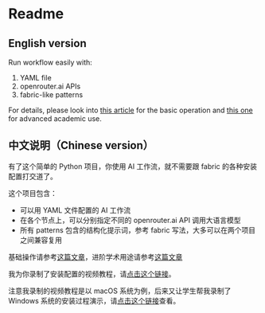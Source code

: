 # Readme

## English version

Run workflow easily with:

1. YAML file
2. openrouter.ai APIs
3. fabric-like patterns

For details, please look into [this article](https://wshuyi.medium.com/how-to-create-and-run-your-own-ai-workflows-with-ease-1a611e16d48f) for the basic operation and [this one](https://www.patreon.com/posts/how-to-use-line-110869551?utm_medium=clipboard_copy&utm_source=copyLink&utm_campaign=postshare_creator&utm_content=join_link) for advanced academic use.

## 中文说明（Chinese version）

有了这个简单的 Python 项目，你使用 AI 工作流，就不需要跟 fabric 的各种安装配置打交道了。

这个项目包含：
- 可以用 YAML 文件配置的 AI 工作流
- 在各个节点上，可以分别指定不同的 openrouter.ai API 调用大语言模型
- 所有 patterns 包含的结构化提示词，参考 fabric 写法，大多可以在两个项目之间兼容复用

基础操作请参考[这篇文章](https://mp.weixin.qq.com/s/tHIbczDuVfNdbmJlN6Xs9A)，进阶学术用途请参考[这篇文章](https://mp.weixin.qq.com/s/Xbfhh0w6-iNBpE7FExrRrA)

我为你录制了安装配置的视频教程，请[点击这个链接](https://www.bilibili.com/video/BV1Gs1GY5EUE/)。

注意我录制的视频教程是以 macOS 系统为例，后来又让学生帮我录制了 Windows 系统的安装过程演示，请[点击这个链接](https://www.bilibili.com/video/BV18vS8YNEdw/)查看。